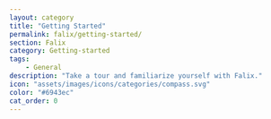 ```yaml
---
layout: category
title: "Getting Started"
permalink: falix/getting-started/
section: Falix
category: Getting-started
tags:
    - General
description: "Take a tour and familiarize yourself with Falix."
icon: "assets/images/icons/categories/compass.svg"
color: "#6943ec"
cat_order: 0
---
```

